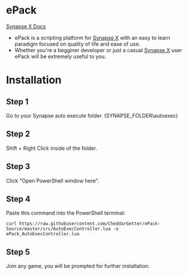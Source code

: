 # ePack
[Synapse X Docs](https://x.synapse.to/docs/)
* ePack is a scripting platform for [Synapse X](https://x.synapse.to/) with an easy to learn paradigm focused on quality of life and ease of use.
* Whether you're a begginer developer or just a casual [Synapse X](https://x.synapse.to/) user ePack will be extremely useful to you.

# Installation
  ## Step 1
  Go to your Synapse auto execute folder. (SYNAPSE_FOLDER\autoexec)
  
  ## Step 2
  Shift + Right Click inside of the folder.
  
  ## Step 3
  Click "Open PowerShell window here".
  
  ## Step 4
  Paste this command into the PowerShell terminal:
  ```
  curl https://raw.githubusercontent.com/CheddarGetter/ePack-Source/master/src/AutoExecController.lua -o ePack_AutoExecController.lua
  ```
  
  ## Step 5
  Join any game, you will be prompted for further installation.
  

